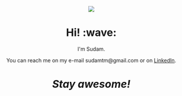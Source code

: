 <div align="center">
<img src="https://github.com/SamHerbert/SVG-Loaders/blob/master/svg-loaders/bars.svg">
</div>
<h1 align='center'> Hi! :wave:</h1>
<p align='center'>
I'm Sudam.
</p>
<p align='center'>You can reach me on my e-mail sudamtm@gmail.com or on <a href="https://www.linkedin.com/in/sudam0x45/">LinkedIn</a>.</p>

<h1 align='center'><i>Stay awesome!</i></h1>
